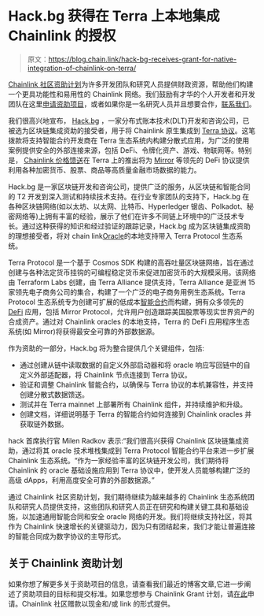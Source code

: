 # Hack.bg 获得在 Terra 上本地集成 Chainlink 的授权

> 原文：<https://blog.chain.link/hack-bg-receives-grant-for-native-integration-of-chainlink-on-terra/>

[Chainlink 社区资助计划](https://blog.chain.link/introducing-the-chainlink-community-grant-program/)为许多开发团队和研究人员提供财政资源，帮助他们构建一个更具功能性和易用性的 Chainlink 网络。我们鼓励有才华的个人开发者和开发团队在这里[申请资助项目](https://chainlinkgrants.typeform.com/to/efEbsq)，或者如果你是一名研究人员并且想要合作，[联系我们](/cdn-cgi/l/email-protection#abd9ced8cecad9c8c3ebc8c3cac2c5c7c2c5c0c7cac9d885c8c4c6)。

我们很高兴地宣布， [Hack.bg](https://hack.bg/) ，一家分布式账本技术(DLT)开发和咨询公司，已被选为区块链集成资助的接受者，用于将 Chainlink 原生集成到 [Terra 协议](https://terra.money/)。这笔拨款将支持智能合约开发商在 Terra 生态系统内构建分散式应用，为广泛的使用案例提供安全的外部连接来源，包括 DeFi、令牌化资产、游戏、物联网等。特别是， [Chainlink 价格馈送](https://chain.link/solutions/defi)在 Terra 上的推出将为 [Mirror](https://mirror.finance/) 等领先的 DeFi 协议提供利用各种加密货币、股票、商品等高质量金融市场数据的能力。

Hack.bg 是一家区块链开发和咨询公司，提供广泛的服务，从区块链和智能合同的 T2 开发到深入测试和持续技术支持。在行业专家团队的支持下，Hack.bg 在各种区块链网络(如以太坊、以太网、比特币、Hyperledger 锯齿、Polkadot、秘密网络等)上拥有丰富的经验，展示了他们在许多不同链上环境中的广泛技术专长。通过这种获得的知识和经过验证的跟踪记录，Hack.bg 成为区块链集成资助的理想接受者，将对 chain link[Oracle](https://chain.link/education/blockchain-oracles)的本地支持带入 Terra Protocol 生态系统。

Terra Protocol 是一个基于 Cosmos SDK 构建的高吞吐量区块链网络，旨在通过创建与各种法定货币挂钩的可编程稳定货币来促进加密货币的大规模采用。该网络由 Terraform Labs 创建，由 Terra Alliance 提供支持，Terra Alliance 是亚洲 15 家领先电子商务公司的集合，构建了一个广泛的电子商务用例生态系统。Terra Protocol 生态系统专为创建可扩展的低成本[智能合约](https://chain.link/education/smart-contracts)而构建，拥有众多领先的 [DeFi](https://chain.link/education/defi) 应用，包括 Mirror Protocol，允许用户创造跟踪美国股票等现实世界资产的合成资产。通过对 Chainlink oracles 的本地支持，Terra 的 DeFi 应用程序生态系统(如 Mirror)将获得最安全可靠的外部数据源。

作为资助的一部分，Hack.bg 将为整合提供几个关键组件，包括:

*   通过创建从链中读取数据的自定义外部启动器和将 oracle 响应写回链中的自定义外部适配器，将 Chainlink 节点连接到 Terra 协议。
*   验证和调整 Chainlink 智能合约，以确保与 Terra 协议的本机兼容性，并支持创建分散式数据馈送。
*   测试并在 Terra mainnet 上部署所有 Chainlink 组件，并持续维护和升级。
*   创建文档，详细说明基于 Terra 的智能合约如何连接到 Chainlink oracles 并获取链外数据。

hack 首席执行官 Milen Radkov 表示:“我们很高兴获得 Chainlink 区块链集成资助，通过将其 oracle 技术堆栈集成到 Terra Protocol 智能合约平台来进一步扩展 Chainlink 生态系统。“作为一家经验丰富的区块链开发公司，我们期待将 Chainlink 的 oracle 基础设施应用到 Terra 协议中，使开发人员能够构建广泛的高级 dApps，利用高度安全可靠的外部数据源。”

通过 Chainlink 社区资助计划，我们期待继续为越来越多的 Chainlink 生态系统团队和研究人员提供支持，这些团队和研究人员正在研究和构建关键工具和基础设施，以加速通用智能合同和安全 oracle 网络的开发。我们将继续支持社区，将其作为 Chainlink 快速增长的关键驱动力，因为只有团结起来，我们才能让普遍连接的智能合同成为数字协议的主导形式。

## 关于 Chainlink 资助计划

如果你想了解更多关于资助项目的信息，请查看我们最近的博客文章,它进一步阐述了资助项目的目标和提交标准。如果您想参与 Chainlink Grant 计划，请[在此](https://chainlinkgrants.typeform.com/to/efEbsq)申请。Chainlink 社区赠款以现金和/或 link 的形式提供。